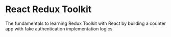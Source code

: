 # React Redux Toolkit
The fundamentals to learning Redux Toolkit with React by building a counter app with fake authentication implementation logics
